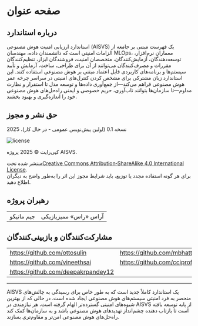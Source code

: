 # صفحه عنوان

## درباره استاندارد

استاندارد ارزیابی امنیت هوش مصنوعی (AISVS) یک فهرست مبتنی بر جامعه از الزامات امنیتی است که دانشمندان داده، مهندسان MLOps، معماران نرم‌افزار، توسعه‌دهندگان، آزمایش‌کنندگان، متخصصان امنیت، فروشندگان ابزار، تنظیم‌کنندگان مقررات و مصرف‌کنندگان می‌توانند از آن برای طراحی، ساخت، آزمایش و تأیید سیستم‌ها و برنامه‌های کاربردی قابل اعتماد مبتنی بر هوش مصنوعی استفاده کنند. این استاندارد زبان مشترکی برای مشخص کردن کنترل‌های امنیتی در سراسر چرخه عمر هوش مصنوعی فراهم می‌کند—از جمع‌آوری داده‌ها و توسعه مدل تا استقرار و نظارت مداوم—تا سازمان‌ها بتوانند تاب‌آوری، حریم خصوصی و ایمنی راه‌حل‌های هوش مصنوعی خود را اندازه‌گیری و بهبود بخشند.

## حق نشر و مجوز

نسخه 0.1 (اولین پیش‌نویس عمومی - در حال کار)، 2025  

![license](../images/license.png)

کپی‌رایت © 2025 پروژه AISVS.  

منتشر شده تحت[Creative Commons Attribution‑ShareAlike 4.0 International License](https://creativecommons.org/licenses/by-sa/4.0/).  
برای هر گونه استفاده مجدد یا توزیع، باید شرایط مجوز این اثر را به‌طور واضح به دیگران اطلاع دهید.

## رهبران پروژه

|            |                       |
| ---------- | --------------------- |
| جیم مانیكو | آراس «راس» ممیزیازیکی |

## مشارکت‌کنندگان و بازبینی‌کنندگان

|                                    |                             |
| ---------------------------------- | --------------------------- |
| https://github.com/ottosulin       | https://github.com/mbhatt1  |
| https://github.com/vineethsai      | https://github.com/cciprofm |
| https://github.com/deepakrpandey12 |                             |

---

AISVS یک استاندارد کاملاً جدید است که به طور خاص برای رسیدگی به چالش‌های منحصر به فرد امنیتی سیستم‌های هوش مصنوعی ایجاد شده است. در حالی که از بهترین شیوه‌های امنیتی گسترده‌تر الهام گرفته است، هر نیازمندی در AISVS از پایه توسعه یافته است تا بازتاب دهنده چشم‌انداز تهدیدهای هوش مصنوعی باشد و به سازمان‌ها کمک کند راه‌حل‌های هوش مصنوعی امن‌تر و مقاوم‌تری بسازند.

